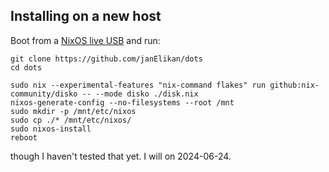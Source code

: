 ## Installing on a new host
Boot from a [NixOS live USB](https://nixos.org/download/#nixos-iso) and run:

```shell
git clone https://github.com/janElikan/dots
cd dots

sudo nix --experimental-features "nix-command flakes" run github:nix-community/disko -- --mode disko ./disk.nix
nixos-generate-config --no-filesystems --root /mnt
sudo mkdir -p /mnt/etc/nixos
sudo cp ./* /mnt/etc/nixos/
sudo nixos-install
reboot
```

though I haven't tested that yet. I will on 2024-06-24.
